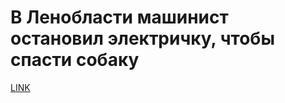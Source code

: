 # В Ленобласти машинист остановил электричку, чтобы спасти собаку 



[LINK](https://varlamov.ru/3360973.html)